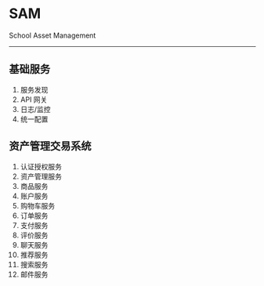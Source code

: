 # SAM

School Asset Management

-------



## 基础服务

1. 服务发现
2. API 网关
3. 日志/监控
4. 统一配置



## 资产管理交易系统

1. 认证授权服务
2. 资产管理服务
3. 商品服务
4. 账户服务
5. 购物车服务
6. 订单服务
7. 支付服务
8. 评价服务
9. 聊天服务
10. 推荐服务
11. 搜索服务
12. 邮件服务
